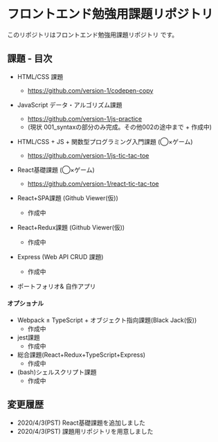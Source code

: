 # フロントエンド勉強用課題リポジトリ 

このリポジトリはフロントエンド勉強用課題リポジトリ です。


## 課題 - 目次

- HTML/CSS 課題
  - https://github.com/version-1/codepen-copy
- JavaScript データ・アルゴリズム課題 
  - https://github.com/version-1/js-practice
  - (現状 001_syntaxの部分のみ完成。その他002の途中まで + 作成中)
- HTML/CSS + JS + 関数型プログラミング入門課題 (◯×ゲーム)
  - https://github.com/version-1/js-tic-tac-toe
- React基礎課題 (◯×ゲーム)
  - https://github.com/version-1/react-tic-tac-toe
- React+SPA課題 (Github Viewer(仮))
  - 作成中
- React+Redux課題 (Github Viewer(仮))
  - 作成中

- Express (Web API CRUD 課題)
  - 作成中
- ポートフォリオ& 自作アプリ

#### オプショナル

- Webpack ± TypeScript + オブジェクト指向課題(Black Jack(仮))
  - 作成中
- jest課題
  - 作成中
- 総合課題(React+Redux+TypeScript+Express)
  - 作成中
- (bash)シェルスクリプト課題
  - 作成中

## 変更履歴

- 2020/4/3(PST) React基礎課題を追加しました 
- 2020/4/3(PST) 課題用リポジトリを用意しました

